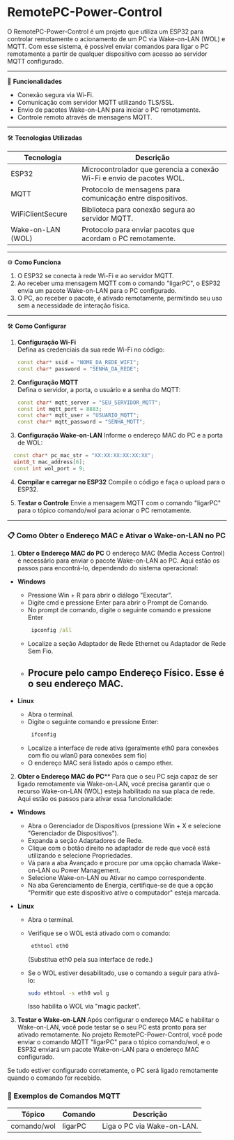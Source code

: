 # RemotePC-Power-Control

O RemotePC-Power-Control é um projeto que utiliza um ESP32 para controlar remotamente o acionamento de um PC via Wake-on-LAN (WOL) e MQTT. Com esse sistema, é possível enviar comandos para ligar o PC remotamente a partir de qualquer dispositivo com acesso ao servidor MQTT configurado.

---

🚀 **Funcionalidades**
- Conexão segura via Wi-Fi.
- Comunicação com servidor MQTT utilizando TLS/SSL.
- Envio de pacotes Wake-on-LAN para iniciar o PC remotamente.
- Controle remoto através de mensagens MQTT.
  
---

🛠️ **Tecnologias Utilizadas**

| Tecnologia           | Descrição                                                                 |
|----------------------|---------------------------------------------------------------------------|
| ESP32                | Microcontrolador que gerencia a conexão Wi-Fi e envio de pacotes WOL.    |
| MQTT                 | Protocolo de mensagens para comunicação entre dispositivos.              |
| WiFiClientSecure     | Biblioteca para conexão segura ao servidor MQTT.                         |
| Wake-on-LAN (WOL)    | Protocolo para enviar pacotes que acordam o PC remotamente.              |

---

⚙️ **Como Funciona**

1. O ESP32 se conecta à rede Wi-Fi e ao servidor MQTT.
2. Ao receber uma mensagem MQTT com o comando "ligarPC", o ESP32 envia um pacote Wake-on-LAN para o PC configurado.
3. O PC, ao receber o pacote, é ativado remotamente, permitindo seu uso sem a necessidade de interação física.

---

🛠️ **Como Configurar**

1. **Configuração Wi-Fi**  
   Defina as credenciais da sua rede Wi-Fi no código:
   ```cpp
   const char* ssid = "NOME_DA_REDE_WIFI";
   const char* password = "SENHA_DA_REDE";

2. **Configuração MQTT**  
  Defina o servidor, a porta, o usuário e a senha do MQTT:
    ```cpp
   const char* mqtt_server = "SEU_SERVIDOR_MQTT";
   const int mqtt_port = 8883;
   const char* mqtt_user = "USUARIO_MQTT";
   const char* mqtt_password = "SENHA_MQTT";
   ````
3. **Configuração Wake-on-LAN**
Informe o endereço MAC do PC e a porta de WOL:
 ```cpp
   const char* pc_mac_str = "XX:XX:XX:XX:XX:XX"; 
   uint8_t mac_address[6];
   const int wol_port = 9;
   ````

4. **Compilar e carregar no ESP32**
Compile o código e faça o upload para o ESP32.

5. **Testar o Controle**
Envie a mensagem MQTT com o comando "ligarPC" para o tópico comando/wol para acionar o PC remotamente.

---

### 📋 Como Obter o Endereço MAC e Ativar o Wake-on-LAN no PC

1. **Obter o Endereço MAC do PC**
O endereço MAC (Media Access Control) é necessário para enviar o pacote Wake-on-LAN ao PC. Aqui estão os passos para encontrá-lo, dependendo do sistema operacional:
 - **Windows**
      - Pressione Win + R para abrir o diálogo "Executar".
      - Digite cmd e pressione Enter para abrir o Prompt de Comando.
      - No prompt de comando, digite o seguinte comando e pressione Enter
           ```cmd
            ipconfig /all
           ````
      - Localize a seção Adaptador de Rede Ethernet ou Adaptador de Rede Sem Fio.
      - Procure pelo campo Endereço Físico. Esse é o seu endereço MAC.
        ---
        
  - **Linux**
      - Abra o terminal.
      - Digite o seguinte comando e pressione Enter:
           ```bash
            ifconfig
           ````
      - Localize a interface de rede ativa (geralmente eth0 para conexões com fio ou wlan0 para conexões sem fio)
      - O endereço MAC será listado após o campo ether.

2. **Obter o Endereço MAC do PC****
Para que o seu PC seja capaz de ser ligado remotamente via Wake-on-LAN, você precisa garantir que o recurso Wake-on-LAN (WOL) esteja habilitado na sua placa de rede. Aqui estão os passos para ativar essa funcionalidade:

 - **Windows**
      - Abra o Gerenciador de Dispositivos (pressione Win + X e selecione "Gerenciador de Dispositivos").
      - Expanda a seção Adaptadores de Rede.
      - Clique com o botão direito no adaptador de rede que você está utilizando e selecione Propriedades.
      - Vá para a aba Avançado e procure por uma opção chamada Wake-on-LAN ou Power Management.
      - Selecione Wake-on-LAN ou Ativar no campo correspondente.
      - Na aba Gerenciamento de Energia, certifique-se de que a opção "Permitir que este dispositivo ative o computador" esteja marcada.

       
  - **Linux**
      - Abra o terminal.
      - Verifique se o WOL está ativado com o comando:
           ```bash
            ethtool eth0
           ````
           (Substitua eth0 pela sua interface de rede.)
        
      - Se o WOL estiver desabilitado, use o comando a seguir para ativá-lo:
           ```bash
           sudo ethtool -s eth0 wol g
           ````
           Isso habilita o WOL via "magic packet".

3. **Testar o Wake-on-LAN**
Após configurar o endereço MAC e habilitar o Wake-on-LAN, você pode testar se o seu PC está pronto para ser ativado remotamente. No projeto RemotePC-Power-Control, você pode enviar o comando MQTT "ligarPC" para o tópico comando/wol, e o ESP32 enviará um pacote Wake-on-LAN para o endereço MAC configurado.

Se tudo estiver configurado corretamente, o PC será ligado remotamente quando o comando for recebido.


### 📜 Exemplos de Comandos MQTT

| Tópico        | Comando  | Descrição                            |
|---------------|----------|--------------------------------------|
| comando/wol   | ligarPC  | Liga o PC via Wake-on-LAN.          |

